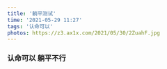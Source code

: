 ```yaml
---
title: '躺平测试'
time: '2021-05-29 11:27'
tags: '认命可以'
photos: https://z3.ax1x.com/2021/05/30/2ZuahF.jpg
---
```


### 认命可以 躺平不行

